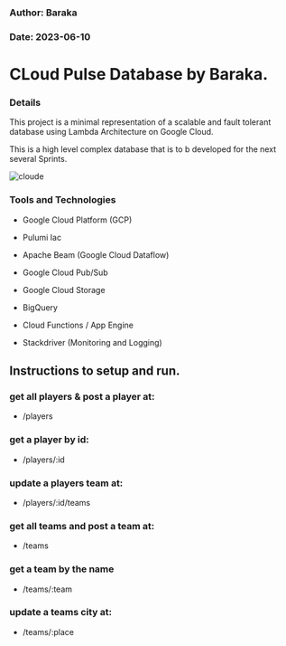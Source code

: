 ### Author: Baraka

### Date: 2023-06-10

# CLoud Pulse Database by Baraka.

### Details

This project is a minimal representation of a scalable and fault tolerant database using Lambda Architecture on Google Cloud. 

This is a high level complex database that is to b developed for the next several Sprints. 

![cloude](https://github.com/xrbams/cloudpulsep1/assets/112469099/f6209543-8ee8-4d92-bdb6-a47813a696a7)

### Tools and Technologies

-   Google Cloud Platform (GCP)

-   Pulumi Iac

-   Apache Beam (Google Cloud Dataflow)

-   Google Cloud Pub/Sub

-   Google Cloud Storage

-   BigQuery

-   Cloud Functions / App Engine

-   Stackdriver (Monitoring and Logging)


## Instructions to setup and run.

### get all players & post a player at: 
- <site-name>/players

### get a player by id: 
- <site-name>/players/:id

### update a players team at: 
- <site-name>/players/:id/teams


### get all teams and post a team at: 
- <site-name>/teams

### get a team by the name
- <site-name>/teams/:team

### update a teams city at: 
- <site-name>/teams/:place


